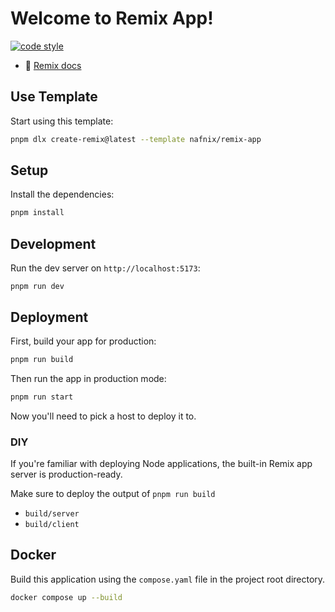 # Welcome to Remix App!

[![code style](https://antfu.me/badge-code-style.svg)](https://github.com/antfu/eslint-config)

- 📖 [Remix docs](https://remix.run/docs)

## Use Template

Start using this template:

```bash
pnpm dlx create-remix@latest --template nafnix/remix-app
```

## Setup

Install the dependencies:

```bash
pnpm install
```

## Development

Run the dev server on `http://localhost:5173`:

```shellscript
pnpm run dev
```

## Deployment

First, build your app for production:

```bash
pnpm run build
```

Then run the app in production mode:

```bash
pnpm run start
```

Now you'll need to pick a host to deploy it to.

### DIY

If you're familiar with deploying Node applications, the built-in Remix app server is production-ready.

Make sure to deploy the output of `pnpm run build`

- `build/server`
- `build/client`

## Docker

Build this application using the `compose.yaml` file in the project root directory.

```bash
docker compose up --build
```

